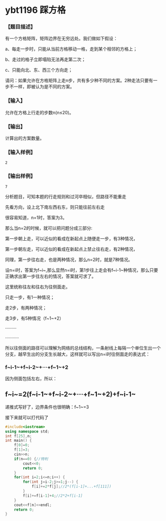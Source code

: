 # ybt1196 踩方格

### 【题目描述】

有一个方格矩阵，矩阵边界在无穷远处。我们做如下假设：

a、每走一步时，只能从当前方格移动一格，走到某个相邻的方格上；

b、走过的格子立即塌陷无法再走第二次；

c、只能向北、东、西三个方向走；

请问：如果允许在方格矩阵上走n步，共有多少种不同的方案。2种走法只要有一步不一样，即被认为是不同的方案。

### 【输入】

允许在方格上行走的步数n(n≤20)。

### 【输出】

计算出的方案数量。

### 【输入样例】

```
2
```
### 【输出样例】

```
7
```

分析题目，可知本题的行走规则和过河卒相似，但路径不能重走

先看方向，设上北下南左西右东，则只能往前左右走

很容易知道，n=1时，答案为3。

那么当n=2的时候，就可以把问题分成三部分:

第一步朝上走，可以近似的看成在新起点上随便走一步，有3种情况，

第一步朝左走，可以近似的看成在新起点上禁止往右走，有2种情况，

同理，第一步往右走，也是两种情况，那么n=2时，就是7种情况。

设n=i时，答案为f~i~,那么显然n=i时，第1步往上走会有f~i-1~种情况，那么只要正确求出第一步往左右的情况，答案就可求了。

这里统称往左和往右为往侧面走。

只走一步，有1一种情况；

走2步，有两种情况；

走3步，有5种情况（f~1~+2）

·········

···········

所以往侧面的路径可以理解为网络的总线结构，一条射线上每隔一个单位生出一个分支，越早生出的分支生长越大，这样就可以写出n=i时往侧面走的表达式：

### f~i-1~+f~i-2~+···+f~1~+2

因为侧面包括左右，所以：

## f~i~=2(f~i-1~+f~i-2~+···+f~1~+2)+f~i-1~

递推式写好了，边界条件也很明确：f~1~=3

接下来就可以打代码了

```c++
#include<iostream>
using namespace std;
int f[25],n;
int main() {
	f[0]=0;
	f[1]=3;
	cin>>n;
	if(n==0) {//特判
		cout<<0;
		return 0;
	}
	for(int i=2;i<=n;i++) {
		for(int j=i-2;j>=1;j--) {
			f[i]+=2*f[j];//2*(f[i-1]+...+f[111])
		}
		f[i]+=f[i-1]+4;//2*2+f[i-1]
	}
	cout<<f[n]<<endl;
	return 0;
}
```